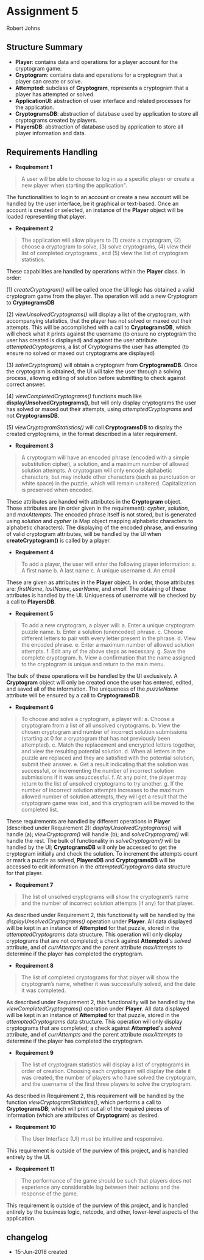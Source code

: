 # Assignment 5
Robert Johns

## Structure Summary

* **Player**: contains data and operations for a player account for the cryptogram game.
* **Cryptogram**: contains data and operations for a cryptogram that a player can create or solve.
* **Attempted**: subclass of **Cryptogram**, represents a cryptogram that a player has attempted or solved.
* **ApplicationUI**: abstraction of user interface and related processes for the application.
* **CryptogramsDB**: abstraction of database used by application to store all cryptograms created by players.
* **PlayersDB**: abstraction of database used by application to store all player information and data.

## Requirements Handling

* **Requirement 1**

>A user will be able to choose to log in as a specific  player  or create a new player when starting the application". 

The functionalities to login to an account or create a new account will be handled by the user interface, be it graphical or text-based. Once an account is created or selected, an instance of the **Player** object will be loaded representing that player.

* **Requirement 2**

>The application will allow  players  to (1) create a cryptogram, (2) choose a cryptogram to solve, (3) solve cryptograms, (4) view their  list of completed cryptograms , and (5) view the  list of cryptogram statistics.

These capabilities are handled by operations within the **Player** class. In order:

(1) *createCryptogram()* will be called once the UI logic has obtained a valid cryptogram game from the player. The operation will add a new Cryptogram to **CryptogramsDB**

(2) *viewUnsolvedCryptograms()* will display a list of the cryptogram, with accompanying statistics, that the player has not solved or maxed out their attempts. This will be accomplished with a call to **CryptogramsDB**, which will check what it prints against the username (to ensure no cryptogram the user has created is displayed) and against the user attribute *attemptedCryptograms*, a list of Cryptograms the user has attempted (to ensure no solved or maxed out cryptograms are displayed)

(3) *solveCryptogram()* will obtain a cryptogram from **CryptogramsDB**. Once the cryptogram is obtained, the UI will take the user through a solving process, allowing editing of solution before submitting to check against correct answer.

(4) *viewCompletedCryptograms()* functions much like **displayUnsolvedCryptograms()**, but will only display cryptograms the user has solved or maxed out their attempts, using *attemptedCryptograms* and not **CryptogramsDB**.

(5) *viewCryptogramStatistics()* will call **CryptogramsDB** to display the created cryptograms, in the format described in a later requirement.

* **Requirement 3**

>A cryptogram will have an encoded phrase (encoded with a simple substitution cipher), a solution, and a maximum number of allowed solution attempts. A cryptogram will only encode alphabetic characters, but may include other characters (such as punctuation or white space) in the puzzle, which will remain unaltered. Capitalization is preserved when encoded.

These attributes are handed with attributes in the **Cryptogram** object. Those attributes are (in order given in the requirement): *cypher*, *solution*, and *maxAttempts*. The encoded phrase itself is not stored, but is generated using *solution* and *cypher* (a Map object mapping alphabetic characters to alphabetic characters). The displaying of the encoded phrase, and ensuring of valid cryptogram attributes, will be handled by the UI when **createCryptogram()** is called by a player.

* **Requirement 4**

>To add a player, the user will enter the following player information: a. A first name b. A last name c. A unique username d. An email

These are given as attributes in the **Player** object. In order, those attributes are: *firstName*, *lastName*, *userName*, and *email*. The obtaining of these attributes is handled by the UI. Uniqueness of username will be checked by a call to **PlayersDB**.

* **Requirement 5**

>To add a new cryptogram, a player will:
a. Enter a unique cryptogram puzzle name.
b. Enter a solution (unencoded) phrase.
c. Choose different letters to pair with every letter present in the phrase.
d. View the encoded phrase.
e. Enter a maximum number of allowed solution attempts.
f. Edit any of the above steps as necessary.
g. Save the complete cryptogram.
h. View a confirmation that the name assigned to the cryptogram is unique and
return to the main menu.

The bulk of these operations will be handled by the UI exclusively. A **Cryptogram** object will only be created once the user has entered, edited, and saved all of the information. The uniqueness of the *puzzleName* attribute will be ensured by a call to **CryptogramsDB**. 
 
* **Requirement 6**

>To choose and solve a cryptogram, a player will:
a. Choose a cryptogram from a list of all unsolved cryptograms.
b. View the chosen cryptogram and number of incorrect solution submissions
(starting at 0 for a cryptogram that has not previously been attempted).
c. Match the replacement and encrypted letters together, and view the resulting
potential solution.
d. When all letters in the puzzle are replaced and they are satisfied with the
potential solution, submit their answer.
e. Get a result indicating that the solution was successful, or incrementing the
number of incorrect solution submissions if it was unsuccessful.
f. At any point, the player may return to the list of unsolved cryptograms to try
another.
g. If the number of incorrect solution attempts increases to the maximum allowed
number of solution attempts, they will get a result that the cryptogram game was lost, and this cryptogram will be moved to the completed list.

These requirements are handled by different operations in **Player** (described under Requirement 2): *displayUnsolvedCryptograms()* will handle (a); *viewCryptogram()* will handle (b); and *solveCryptogram()* will handle the rest. The bulk of functionality in *solveCryptogram()* will be handled by the UI; **CryptogramsDB** will only be accessed to get the cryptogram initially and check the solution. To increment the attempts count or mark a puzzle as solved, **PlayersDB** and **CryptogramsDB** will be accessed to edit information in the *attemptedCryptograms* data structure for that player.

* **Requirement 7**

> The list of unsolved cryptograms will show the cryptogram’s name and the number of incorrect solution attempts (if any) for that player.

As described under Requirement 2, this functionality will be handled by the *displayUnsolvedCryptograms()* operation under **Player**. All data displayed will be kept in an instance of **Attempted** for that puzzle, stored in the *attemptedCryptograms* data structure. This operation will only display cryptograms that are not completed; a check against **Attempted**'s *solved* attribute, and of *currAttempts* and the parent attribute *maxAttempts* to determine if the player has completed the cryptogram.

* **Requirement 8**

>The list of completed cryptograms for that player will show the cryptogram’s name, whether it was successfully solved, and the date it was completed.

As described under Requirement 2, this functionality will be handled by the *viewCompletedCryptograms()* operation under **Player**. All data displayed will be kept in an instance of **Attempted** for that puzzle, stored in the *attemptedCryptograms* data structure. This operation will only display cryptograms that are completed; a check against **Attempted**'s *solved* attribute, and of *currAttempts* and the parent attribute *maxAttempts* to determine if the player has completed the cryptogram.

* **Requirement 9**

>The list of cryptogram statistics will display a list of cryptograms in order of creation. Choosing each cryptogram will display the date it was created, the number of players who have solved the cryptogram, and the username of the first three players to solve the cryptogram.

As described in Requirement 2, this requirement will be handled by the function *viewCryptogramStatistics()*, which performs a call to **CryptogramsDB**; which will print out all of the required pieces of information (which are attributes of **Cryptogram**) as desired.

* **Requirement 10**

>The User Interface (UI) must be intuitive and responsive.

This requirement is outside of the purview of this project, and is handled entirely by the UI.

* **Requirement 11**

>The performance of the game should be such that players does not experience any
considerable lag between their actions and the response of the game.

This requirement is outside of the purview of this project, and is handled entirely by the business logic, netcode, and other, lower-level aspects of the application.

## changelog
* 15-Jun-2018 created